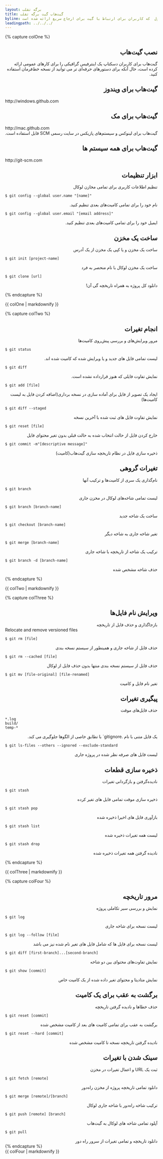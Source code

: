 ```yaml
---
layout: برگه تقلب
title: گیت‌هاب گیت برگه تقلب
byline: گیت یک سیستم کنترل نسخه توزیع‌شده که برای تسهیل فعالیت‌های گیت بر روی لپ‌تاپ یا دسکتپاب می‌باشد. این برگه تقلب خلاصه شده دستورهای معمول  که کاربران برای ارتباط با گیت برای ارجاع سریع ارائه شده است.
leadingpath: ../../../
---
```


{% capture colOne %}
<h2 dir="rtl">نصب گیت‌هاب</h2>
<div dir="rtl">
گبت‌هاب برای کاربران دسکتاپ یک اینترفیس گرافیکی را برای کارهای عمومی ارائه کرده است، حال آنکه برای دستور‌های حرفه‌ای تر می توانید از نسخه خط‌فرمان استفاده کنید.
</div>

<h2 dir="rtl">گیت‌هاب برای ویندوز</h2>
http://windows.github.com

<h2 dir="rtl">گیت‌هاب برای مک</h2>
http://mac.github.com

<div dir="rtl">
گیت‌هاب برای لینوکس و سیستم‌های پازیکس در سایت رسمی SCM قابل استفاده است.
</div>

<h2 dir="rtl">گیت‌هاب برای همه سیستم ها</h2>
http://git-scm.com

<h2 dir="rtl">ابزار تنظیمات</h2>
<div dir="rtl">
تنظیم اطلاعات کاربری برای تمامی مخازن لوکال
</div>

```$ git config --global user.name "[name]"```

<div dir="rtl">
نام خود را برای تمامی کامیت‌های بعدی تنظیم کنید.
</div>



```$ git config --global user.email "[email address]"```

<div dir="rtl">
ایمیل خود را برای تمامی کامیت‌های بعدی تنظیم کنید.
</div>



<h2 dir="rtl">ساخت یک مخزن</h2>
<div dir="rtl">
ساخت یک مخزن و یا کپی یک مخزن از یک آدرس
</div>



```$ git init [project-name]```

<div dir="rtl">
ساخت یک مخزن لوکال با نام منحصر به فرد
</div>



```$ git clone [url]```

<div dir="rtl">
دانلود کل پروژه به همراه تاریخچه گی آن!
</div>


{% endcapture %}
<div class="col-md-6">
{{ colOne | markdownify }}
</div>


{% capture colTwo %}

<h2 dir="rtl">انجام تغیرات</h2>
<div dir="rtl">
مرور ویرایش‌های و بررسی پیش‌روی کامیت‌ها
</div>


```$ git status```

<div dir="rtl">
لیست تمامی فایل های جدید و یا ویرایش شده که کامیت شده اند.
</div>



```$ git diff```

<div dir="rtl">
نمایش تفاوت فایلی که هنوز قرارداده نشده است.
</div>


```$ git add [file]```

<div dir="rtl">
ایجاد یک تصویر از فایل برای آماده سازی در نسخه برداری(اضافه کردن فایل به لیست کامیت‌ها)
</div>



```$ git diff --staged```

<div dir="rtl">
نمایش تفاوت فایل های ثبت شده با آخرین نسخه
</div>



```$ git reset [file]```

<div dir="rtl">
خارج کردن فایل از حالت انتخاب شده به حالت قبلی بدون تغیر محتوای فایل
</div>



```$ git commit -m"[descriptive message]"```

<div dir="rtl">
ذخیره سازی فایل در نظام تاریخچه سازی گیت‌هاب(کامیت)
</div>


<h2 dir="rtl">تغیرات گروهی</h2>
<div dir="rtl">
نام‌گذاری یک سری از کامیت‌ها و ترکیب‌ آنها
</div>



```$ git branch```

<div dir="rtl">
لیست تمامی شاخه‌های لوکال در مخزن جاری
</div>



```$ git branch [branch-name]```

<div dir="rtl">
ساخت یک شاخه جدید
</div>



```$ git checkout [branch-name]```

<div dir="rtl">
تغیر شاخه جاری به شاخه دیگر
</div>



```$ git merge [branch-name]```

<div dir="rtl">
ترکیب یک شاخه از تاریخچه با شاخه جاری
</div>



```$ git branch -d [branch-name]```

<div dir="rtl">
حذف شاخه مشخص شده
</div>

{% endcapture %}
<div class="col-md-6">
{{ colTwo | markdownify }}
</div>
<div class="clearfix"></div>


{% capture colThree %}

<h2 dir="rtl">ویرایش نام فایل‌ها</h2>
<div dir="rtl">
بازجاگذاری و حذف فایل از تاریخچه
</div>
Relocate and remove versioned files


```$ git rm [file]```

<div dir="rtl">
حذف فایل از شاخه جاری و همینطور از سیستم نسخه بندی
</div>


```$ git rm --cached [file]```

<div dir="rtl">
حذف فایل از سیستم نسخه بندی منتها بدون حذف فایل از لوکال
</div>


```$ git mv [file-original] [file-renamed]```

<div dir="rtl">
تغیر نام فایل و کامیت
</div>


<h2 dir="rtl">پیگیری تغیرات</h2>
<div dir="rtl">
حذف فایل‌های موقت
</div>


```
*.log
build/
temp-*
```
<div dir="rtl">
یک فایل متنی با نام 
.gitignore`
با تطابق خاصی از الگوها جلوگیری می کند. 
</div>



```$ git ls-files --others --ignored --exclude-standard```

<div dir="rtl">
لیست فایل های صرفه نظر شده در پروژه جاری
</div>


<h2 dir="rtl">ذخیره سازی قطعات</h2>
<div dir="rtl">
نادیده‌گرفتن و بازگردانی تغیرات
</div>



```$ git stash```

<div dir="rtl">
ذخیره سازی موقت تمامی فایل های تغیر کرده
</div>


```$ git stash pop```

<div dir="rtl">
بازآوری فایل های اخیرا ذخیره شده
</div>



```$ git stash list```

<div dir="rtl">
لیست همه تغیرات ذخیره شده
</div>



```$ git stash drop```

<div dir="rtl">
نادیده گرفتن همه تغیرات ذخیره شده
</div>

{% endcapture %}
<div class="col-md-6">
{{ colThree | markdownify }}
</div>

{% capture colFour %}

<h2 dir="rtl">مرور تاریخچه</h2>
<div dir="rtl">
نمایش و بررسی سیر تکاملی پروژه
</div>



```$ git log```

<div dir="rtl">
لیست نسخه برای شاخه جاری
</div>


```$ git log --follow [file]```

<div dir="rtl">
لیست نسخه برای فایل ها که شامل فایل های تغیر نام شده نیز می باشد
</div>



```$ git diff [first-branch]...[second-branch]```

<div dir="rtl">
نمایش تفاوت‌های محتوای بین دو شاخه
</div>


```$ git show [commit]```

<div dir="rtl">
نمایش متادیتا و محتوای تغیر داده شده از یک کامیت خاص
</div>

<h2 dir="rtl">برگشت به عقب برای یک کامیت</h2>
<div dir="rtl">
حذف خطاها و نادیده گرفتن تاریخچه
</div>


```$ git reset [commit]```

<div dir="rtl">
برگشت به عقب برای تمامی کامیت های بعد از کامیت مشخص شده
</div>


```$ git reset --hard [commit]```

<div dir="rtl">
نادیده گرفتن تاریخچه نسخه تا کامیت مشخص شده
</div>

<h2 dir="rtl">سینک شدن با تغیرات</h2>
<div dir="rtl">
ثبت یک URL و اعمال تغیرات در مخزن
</div>



```$ git fetch [remote]```

<div dir="rtl">
دانلود تمامی تاریخچه پروژه از مخزن راه‌دور
</div>


```$ git merge [remote]/[branch]```

<div dir="rtl">
ترکیب شاخه راه‌دور با شاخه جاری لوکال
</div>


```$ git push [remote] [branch]```

<div dir="rtl">
آپلود تمامی شاخه های لوکال به گیت‌هاب
</div>


```$ git pull```

<div dir="rtl">
دانلود تاریخچه و تمامی تغیرات از سرور راه دور
</div>
{% endcapture %}
<div class="col-md-6">
{{ colFour | markdownify }}
</div>
